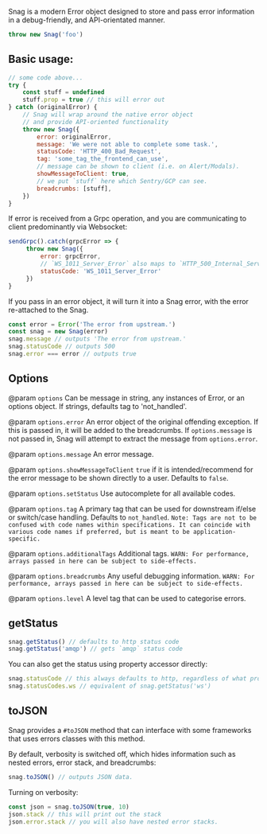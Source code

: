 
Snag is a modern Error object designed to store and pass error information in a debug-friendly, and API-orientated manner.

```js
throw new Snag('foo')
```

## Basic usage:

```js
// some code above...
try {
    const stuff = undefined
    stuff.prop = true // this will error out
} catch (originalError) {
    // Snag will wrap around the native error object
    // and provide API-oriented functionality
    throw new Snag({
        error: originalError,
        message: 'We were not able to complete some task.',
        statusCode: 'HTTP_400_Bad_Request',
        tag: 'some_tag_the_frontend_can_use',
        // message can be shown to client (i.e. on Alert/Modals).
        showMessageToClient: true,
        // we put `stuff` here which Sentry/GCP can see.
        breadcrumbs: [stuff],
    })
}
```
If error is received from a Grpc operation, and you are communicating to client predominantly via Websocket:
```js
sendGrpc().catch(grpcError => {
     throw new Snag({
         error: grpcError,
         // `WS_1011_Server_Error` also maps to `HTTP_500_Internal_Server_Error`, and other server errors for various protocols.
         statusCode: 'WS_1011_Server_Error'
     })
}
```

If you pass in an error object, it will turn it into a Snag error, with the error re-attached to the Snag.
```js
const error = Error('The error from upstream.')
const snag = new Snag(error)
snag.message // outputs 'The error from upstream.'
snag.statusCode // outputs 500
snag.error === error // outputs true
```

## Options
@param `options` Can be message in string, any instances of Error, or an options object. If strings, defaults tag to 'not_handled'.

@param `options.error` An error object of the original offending exception. If this is passed in, it will be added to the breadcrumbs. If `options.message` is not passed in, Snag will attempt to extract the message from `options.error`.

@param `options.message` An error message.

@param `options.showMessageToClient` `true` if it is intended/recommend for the error message to be shown directly to a user. Defaults to `false`.

@param `options.setStatus` Use autocomplete for all available codes.

@param `options.tag` A primary tag that can be used for downstream if/else or switch/case handling. Defaults to `not_handled`. `Note: Tags are not to be confused with code names within specifications. It can coincide with various code names if preferred, but is meant to be application-specific.`

@param `options.additionalTags` Additional tags. `WARN: For performance, arrays passed in here can be subject to side-effects.`

@param `options.breadcrumbs` Any useful debugging information. `WARN: For performance, arrays passed in here can be subject to side-effects.`

@param `options.level` A level tag that can be used to categorise errors.

## getStatus

```js
snag.getStatus() // defaults to http status code
snag.getStatus('amqp') // gets `amqp` status code
```

You can also get the status using property accessor directly:

```js
snag.statusCode // this always defaults to http, regardless of what protocol was used.
snag.statusCodes.ws // equivalent of snag.getStatus('ws')
```

## toJSON

Snag provides a `#toJSON` method that can interface with some frameworks that uses errors classes with this method.

By default, verbosity is switched off, which hides information such as nested errors, error stack, and breadcrumbs:
```js
snag.toJSON() // outputs JSON data.
```

Turning on verbosity:
```js
const json = snag.toJSON(true, 10)
json.stack // this will print out the stack
json.error.stack // you will also have nested error stacks.
```
